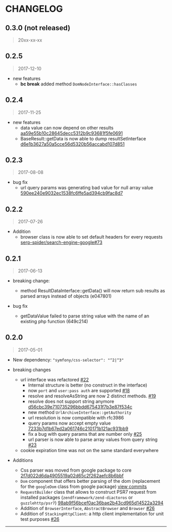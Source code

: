 # CHANGELOG

## 0.3.0 (not released)

> 20xx-xx-xx


## 0.2.5

> 2017-12-10

* new features
  * **bc break** added method ``DomNodeInterface::hasClasses``
  
  
## 0.2.4

> 2017-11-25

* new features
  * data value can now depend on other results [aa59e55b10c28645decc5312b9c93681f5fe0691](https://github.com/serp-spider/core/commit/aa59e55b10c28645decc5312b9c93681f5fe0691)
  * BaseResult::getData is now able to dump resultSetInterface [d6e1b3627a50a5cce56d5320b56accabd107d851](https://github.com/serp-spider/core/commit/d6e1b3627a50a5cce56d5320b56accabd107d851)

## 0.2.3

> 2017-08-08

* bug fix
  * url query params was generating bad value for null array value [590ee240e9032ec1538fc6ffe5ad394cb9fac8d7](https://github.com/serp-spider/core/commit/590ee240e9032ec1538fc6ffe5ad394cb9fac8d7)


## 0.2.2

> 2017-07-26

* Addition
  * browser class is now able to set default headers for every requests [serp-spider/search-engine-google#73](https://github.com/serp-spider/search-engine-google/issues/73)

## 0.2.1 

> 2017-06-13

* breaking change:
  * method ResultDataInterface::getData() will now return sub results as parsed arrays instead of objects (e047801)

* bug fix
  * getDataValue failed to parse string value with the name of an existing php function (649c214)

## 0.2.0 

> 2017-05-01
    
* New dependency: ``"symfony/css-selector": "^2|^3"``
    
* breaking changes
  * url interface was refactored [#22](https://github.com/serp-spider/core/pull/22)
    * Internal structure is better (no construct in the interface)
    * now ``port`` and ``user:pass auth``  are supported [#18](https://github.com/serp-spider/core/issues/18) 
    * resolve and resolveAsString are now 2 distinct methods. [#19](https://github.com/serp-spider/core/issues/19)
    * resolve does not support string anymore [d56cbc39e710735296bbdd675431f7b3e87f534c](https://github.com/serp-spider/core/commit/d56cbc39e710735296bbdd675431f7b3e87f534c#diff-2bb04ebe8ec8dc8575afdd6a7a0bc0f6L325)
    * new method ``UrlArchiveInterface::getAuthority``
    * url resolution is now compatible with rfc3986
    * query params now accept empty value [7233b7d1b67ed2a061746c210171b121ac931bb9](https://github.com/serp-spider/core/commit/7233b7d1b67ed2a061746c210171b121ac931bb9#diff-ea6d1c5de04976abd5f773367a57da23R79)
    * fix a bug with query params that are number only [#25](https://github.com/serp-spider/core/pull/25) 
    * url parser is now able to parse array values from query string [#23](https://github.com/serp-spider/core/issues/23)
  * cookie expiration time was not on the same standard everywhere 
  
* Additions
  * Css parser was moved from google package to core [2f7d022d6da4905519a02d65c2f262aefc8b6bbf](https://github.com/serp-spider/core/commit/2f7d022d6da4905519a02d65c2f262aefc8b6bbf)
  * ``Dom`` component that offers better parsing of the dom (replacement for the ``googleDom`` class from google package) [view  commits](https://github.com/serp-spider/core/compare/2f7d022d6da4905519a02d65c2f262aefc8b6bbf...22749d020c953e987dedc452566b4973923bf439)
  * ``RequestBuilder`` class that allows to construct PSR7 request from installed packages (``zendframework/zend-diactoros`` or ``guzzlehttp/psr7``) 
  [98ab9f56bcef0ac36bae2b43cd965d14522a3294](https://github.com/serp-spider/core/commit/98ab9f56bcef0ac36bae2b43cd965d14522a3294)
  * Addition of ``BrowserInterface``, ``AbstractBrowser`` and ``Browser`` [#26](https://github.com/serp-spider/core/pull/26)
  * Addition of ``StackingHttpClient``: a http client implementation for unit test purposes [#26](https://github.com/serp-spider/core/pull/26)

------------------
